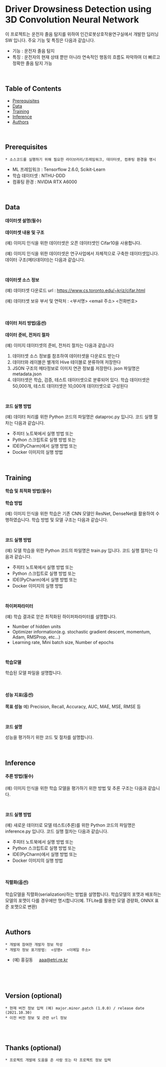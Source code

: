 # Driver Drowsiness Detection using 3D Convolution Neural Network

이 프로젝트는 운전자 졸음 탐지를 위하여 인간로봇상호작용연구실에서 개발한 딥러닝 SW 입니다.
주요 기능 및 특징은 다음과 같습니다.

- 기능 : 운전자 졸음 탐지
- 특징 : 운전자의 현재 상태 뿐만 아니라 연속적인 행동의 흐름도 파악하여 더 빠르고 정확한 졸음 탐지 가능

<br>

## Table of Contents
- [Prerequisites](#prerequisites)
- [Data](#data)
- [Training](#training)
- [Inference](#inference)
- [Authors](#authors)

<br>

## Prerequisites

```
* 소스코드를 실행하기 위해 필요한 라이브러리/프레임워크, 데이터셋, 컴퓨팅 환경을 명시
```

- ML 프레임워크 : Tensorflow 2.6.0, Scikit-Learn
- 학습 데이터셋 : NTHU-DDD
- 컴퓨팅 환경 : NVIDIA RTX A6000

<br>

## Data

#### 데이터셋 설명(필수)

**데이터셋 내용 및 구조**

(예) 이미지 인식을 위한 데이터셋은 오픈 데이터셋인 Cifar10을 사용합니다.

(예) 이미지 인식을 위한 데이터셋은 연구사업에서 자체적으로 구축한 데이터셋입니다. 데이터 구조(메타데이터)는 다음과 같습니다.

<br>

**데이터셋 소스 정보**

(예) 데이터셋 다운로드 url :  https://www.cs.toronto.edu/~kriz/cifar.html 

(예) 데이터셋 보유 부서 및 연락처 : <부서명> <email 주소> <전화번호> 

<br>

#### 데이터 처리 방법(옵션)

**데이터 준비, 전처리 절차**

(예) 이미지 데이터셋의 준비, 전처리 절차는 다음과 같습니다 

1. 데이터셋 소스 정보를 참조하여 데이터셋을 다운로드 받는다
2. 데이터와 레이블은 별개의 Hive 테이블로 분류하여 저장한다
3. JSON 구조의 메타정보로 이미지 연관 정보를 저장한다. json 파일명은 metadata.json
4. 데이터셋은 학습, 검증, 테스트 데이터셋으로 분류되어 있다. 학습 데이터셋은 50,000개, 테스트 데이터셋은 10,000개 데이터셋으로 구성된다

<br>

**코드 실행 방법**

(예) 데이터 처리를 위한 Python 코드의 파일명은 dataproc.py 입니다.  코드 실행 절차는 다음과 같습니다.
* 주피터 노트북에서 실행 방법 또는
* Python 스크립트로 실행 방법 또는
* IDE(PyCharm)에서 실행 방법 또는
* Docker 이미지의 실행 방법

<br>

## Training

#### 학습 및 최적화 방법(필수)

**학습 방법**

(예) 이미지 인식을 위한 학습은 기존 CNN 모델인 ResNet, DenseNet을 활용하여 수행하였습니다. 학습 방법 및 모델 구조는 다음과 같습니다.

<br>

**코드 실행 방법**

(예) 모델 학습을 위한 Python 코드의 파일명은 train.py 입니다.  코드 실행 절차는 다음과 같습니다.

- 주피터 노트북에서 실행 방법 또는
- Python 스크립트로 실행 방법 또는
- IDE(PyCharm)에서 실행 방법 또는
- Docker 이미지의 실행 방법

<br>

**하이퍼파라미터**

(예) 학습 결과로 얻은 최적화된 하이퍼파라미터를 설명합니다.

* Number of hidden units
* Optimizer information(e.g. stochastic gradient descent, momentum, Adam, RMSProp, etc...)
* Learning rate, Mini batch size, Number of epochs

<br>

**학습모델**

학습된 모델 파일을 설명합니다. 

<br>

#### 성능 지표(옵션)

**목표 성능**
예) Precision, Recall, Accuracy, AUC, MAE, MSE, RMSE 등

<br>

**코드 설명**

성능을 평가하기 위한 코드 및 절차를 설명합니다.

<br>

## Inference

####  추론 방법(필수)

(예) 이미지 인식을 위한 학습 모델을 평가하기 위한 방법 및 추론 구조는 다음과 같습니다.

<br>

**코드 실행 방법**

(예) 새로운 데이터로 모델 테스트(추론)를 위한 Python 코드의 파일명은 inference.py 입니다.  코드 실행 절차는 다음과 같습니다.
* 주피터 노트북에서 실행 방법 또는
* Python 스크립트로 실행 방법 또는
* IDE(PyCharm)에서 실행 방법 또는
* Docker 이미지의 실행 방법

<br>

#### 직렬화(옵션)

학습모델을 직렬화(serialization)하는 방법을 설명합니다. 학습모델의 포맷과 배포하는 모델의 포맷이 다를 경우에만 명시합니다(예. TFLite를 활용한 모델 경량화, ONNX 표준 포맷으로 변환)

<br>

## Authors
```
* 개발에 참여한 개발자 정보 작성 
* 개발자 정보 표기방법:  <성명>  <이메일 주소>   
```
* (예) 	홍길동 &nbsp;&nbsp;&nbsp;  aaa@etri.re.kr   

<br>
<br>
<br>


## Version (optional)
```
* 현재 버전 정보 입력 (예) major.minor.patch (1.0.0) / release date (2021.10.30) 
* 이전 버전 정보 및 관련 url 정보 
```
<br>
<br>


## Thanks (optional)
```
* 프로젝트 개발에 도움을 준 사람 또는 타 프로젝트 정보 입력  
```

<br>
